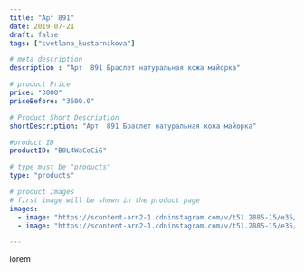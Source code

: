 ```yaml
---
title: "Арт 891"
date: 2019-07-21
draft: false
tags: ["svetlana_kustarnikova"]

# meta description
description : "Арт  891 Браслет натуральная кожа майорка"

# product Price
price: "3000"
priceBefore: "3600.0"

# Product Short Description
shortDescription: "Арт  891 Браслет натуральная кожа майорка"

#product ID
productID: "B0L4WaCoCiG"

# type must be "products"
type: "products"

# product Images
# first image will be shown in the product page
images:
  - image: "https://scontent-arn2-1.cdninstagram.com/v/t51.2885-15/e35/p1080x1080/67311443_630120007509165_2147735679690498322_n.jpg?tp=1&_nc_ht=scontent-arn2-1.cdninstagram.com&_nc_cat=109&_nc_ohc=KFPVev1RGrAAX-gDW84&ccb=7-4&oh=ded8af13623e74c5785cef48b9bdb17a&oe=60832AE5&ig_cache_key=MjA5MzAxNDI3NTc3MDY2NDM2MQ%3D%3D.2-ccb7-4"
  - image: "https://scontent-arn2-1.cdninstagram.com/v/t51.2885-15/e35/p1080x1080/67311628_122746215660250_107098952587834945_n.jpg?tp=1&_nc_ht=scontent-arn2-1.cdninstagram.com&_nc_cat=110&_nc_ohc=JYUyDB7G9XEAX8mrGNE&ccb=7-4&oh=a2c80db16b3f0effd0699a1a16aeea8b&oe=60828D7E&ig_cache_key=MjA5MzAxNDI3NTc2MjIxMzEyNA%3D%3D.2-ccb7-4"

---
```

lorem
